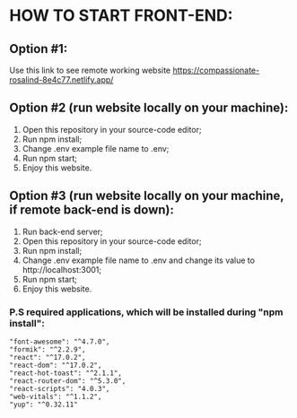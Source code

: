 # HOW TO START FRONT-END:

## Option #1:

Use this link to see remote working website https://compassionate-rosalind-8e4c77.netlify.app/

## Option #2 (run website locally on your machine):

1. Open this repository in your source-code editor;
2. Run npm install;
3. Change .env example file name to .env;
4. Run npm start;
5. Enjoy this website.

## Option #3 (run website locally on your machine, if remote back-end is down):

1. Run back-end server;
2. Open this repository in your source-code editor;
3. Run npm install;
4. Change .env example file name to .env and change its value to http://localhost:3001;
5. Run npm start;
6. Enjoy this website.
    
### P.S required applications, which will be installed during "npm install":
    "font-awesome": "^4.7.0",
    "formik": "^2.2.9",
    "react": "^17.0.2",
    "react-dom": "^17.0.2",
    "react-hot-toast": "^2.1.1",
    "react-router-dom": "^5.3.0",
    "react-scripts": "4.0.3",
    "web-vitals": "^1.1.2",
    "yup": "^0.32.11"
